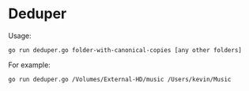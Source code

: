 # Deduper

Usage:

```
go run deduper.go folder-with-canonical-copies [any other folders]
```

For example:

```
go run deduper.go /Volumes/External-HD/music /Users/kevin/Music
```

